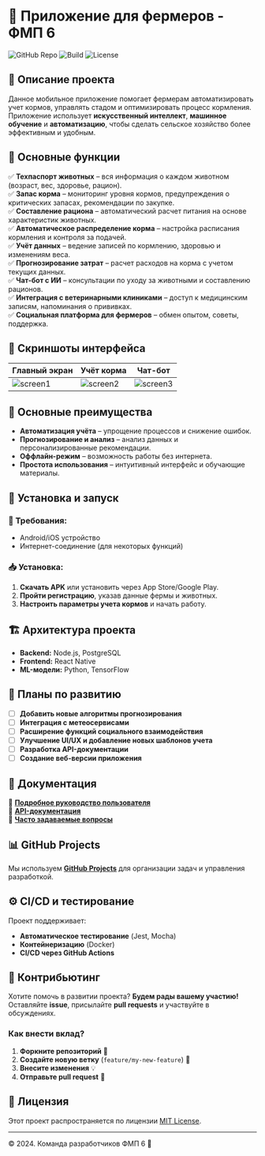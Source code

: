 # 📱 Приложение для фермеров - ФМП 6

![GitHub Repo](https://img.shields.io/badge/version-1.0-green) 
![Build](https://img.shields.io/badge/build-passing-brightgreen)
![License](https://img.shields.io/badge/license-MIT-blue.svg)

## 🐄 Описание проекта
Данное мобильное приложение помогает фермерам автоматизировать учет кормов, управлять стадом и оптимизировать процесс кормления. Приложение использует **искусственный интеллект**, **машинное обучение** и **автоматизацию**, чтобы сделать сельское хозяйство более эффективным и удобным.

## 🎯 Основные функции
✅ **Техпаспорт животных** – вся информация о каждом животном (возраст, вес, здоровье, рацион).  
✅ **Запас корма** – мониторинг уровня кормов, предупреждения о критических запасах, рекомендации по закупке.  
✅ **Составление рациона** – автоматический расчет питания на основе характеристик животных.  
✅ **Автоматическое распределение корма** – настройка расписания кормления и контроля за подачей.  
✅ **Учёт данных** – ведение записей по кормлению, здоровью и изменениям веса.  
✅ **Прогнозирование затрат** – расчет расходов на корма с учетом текущих данных.  
✅ **Чат-бот с ИИ** – консультации по уходу за животными и составлению рационов.  
✅ **Интеграция с ветеринарными клиниками** – доступ к медицинским записям, напоминания о прививках.  
✅ **Социальная платформа для фермеров** – обмен опытом, советы, поддержка.  

## 📸 Скриншоты интерфейса
| Главный экран  |  Учёт корма |  Чат-бот |
|---------------|------------|---------|
| ![screen1](https://via.placeholder.com/300) | ![screen2](https://via.placeholder.com/300) | ![screen3](https://via.placeholder.com/300) |

## 🚀 Основные преимущества
- **Автоматизация учёта** – упрощение процессов и снижение ошибок.
- **Прогнозирование и анализ** – анализ данных и персонализированные рекомендации.
- **Оффлайн-режим** – возможность работы без интернета.
- **Простота использования** – интуитивный интерфейс и обучающие материалы.

## 🔧 Установка и запуск
### 📌 Требования:
- Android/iOS устройство
- Интернет-соединение (для некоторых функций)

### 📥 Установка:
1. **Скачать APK** или установить через App Store/Google Play.
2. **Пройти регистрацию**, указав данные фермы и животных.
3. **Настроить параметры учета кормов** и начать работу.

## 🏗 Архитектура проекта
- **Backend:** Node.js, PostgreSQL
- **Frontend:** React Native
- **ML-модели:** Python, TensorFlow

## 📌 Планы по развитию
- [ ] **Добавить новые алгоритмы прогнозирования**
- [ ] **Интеграция с метеосервисами**
- [ ] **Расширение функций социального взаимодействия**
- [ ] **Улучшение UI/UX и добавление новых шаблонов учета**
- [ ] **Разработка API-документации**
- [ ] **Создание веб-версии приложения**

## 📖 Документация
📘 **[Подробное руководство пользователя](https://github.com/your-repo/wiki)**  
📗 **[API-документация](https://github.com/your-repo/api-docs)**  
📙 **[Часто задаваемые вопросы](https://github.com/your-repo/faq)**  

## 📊 GitHub Projects
Мы используем **[GitHub Projects](https://github.com/your-repo/projects)** для организации задач и управления разработкой.

## ⚙️ CI/CD и тестирование
Проект поддерживает:
- **Автоматическое тестирование** (Jest, Mocha)
- **Контейнеризацию** (Docker)
- **CI/CD через GitHub Actions**

## 🤝 Контрибьютинг
Хотите помочь в развитии проекта? **Будем рады вашему участию!**  
Оставляйте **issue**, присылайте **pull requests** и участвуйте в обсуждениях.

### Как внести вклад?
1. **Форкните репозиторий** 🚀
2. **Создайте новую ветку** (`feature/my-new-feature`) 🌿
3. **Внесите изменения** 💡
4. **Отправьте pull request** 🔄

## 📜 Лицензия
Этот проект распространяется по лицензии [MIT License](LICENSE).

---
© 2024. Команда разработчиков ФМП 6 🚜
